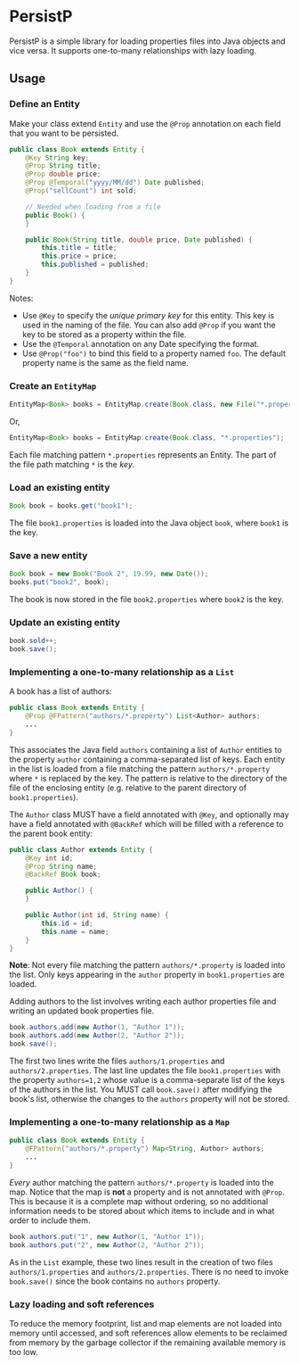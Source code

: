 # PersistP

PersistP is a simple library for loading properties files into Java objects
and vice versa. It supports one-to-many relationships with lazy loading.

## Usage

### Define an Entity

Make your class extend `Entity` and use the `@Prop` annotation on each field that you
want to be persisted.

```java
public class Book extends Entity {
	@Key String key;
	@Prop String title;
	@Prop double price;
	@Prop @Temporal("yyyy/MM/dd") Date published;
	@Prop("sellCount") int sold;

	// Needed when loading from a file
	public Book() {
	}

	public Book(String title, double price, Date published) {
		this.title = title;
		this.price = price;
		this.published = published;
	}
}
```

Notes:

* Use `@Key` to specify the *unique primary key* for this entity. This key is used in the naming of the file. You can also add `@Prop` if you want the key to be stored as a property within the file.
* Use the `@Temporal` annotation on any Date specifying the format.
* Use `@Prop("foo")` to bind this field to a property named `foo`. The default property name is the same as the field name.

### Create an `EntityMap`

```java
EntityMap<Book> books = EntityMap.create(Book.class, new File("*.properties"));
```

Or,

```java
EntityMap<Book> books = EntityMap.create(Book.class, "*.properties");
```

Each file matching pattern `*.properties` represents an Entity.
The part of the file path matching `*` is the *key*.

### Load an existing entity

```java
Book book = books.get("book1");
```

The file `book1.properties` is loaded into the Java object `book`, where `book1`
is the key.

### Save a new entity

```java
Book book = new Book("Book 2", 19.99, new Date());
books.put("book2", book);
```

The book is now stored in the file `book2.properties` where `book2` is the key.

### Update an existing entity

```java
book.sold++;
book.save();
```

### Implementing a one-to-many relationship as a `List`

A book has a list of authors:

```java
public class Book extends Entity {
	@Prop @FPattern("authors/*.property") List<Author> authors;
	...
}
```

This associates the Java field `authors` containing a list of `Author` entities
to the property `author` containing a comma-separated list of keys. Each entity
in the list is loaded from a file matching the pattern `authors/*.property` where
`*` is replaced by the key. The pattern is relative to the directory of the file
of the enclosing entity (e.g. relative to the parent directory of `book1.properties`).

The `Author` class MUST have a field annotated with `@Key`, and optionally may
have a field annotated with `@BackRef` which will be filled with a reference
to the parent book entity:

```java
public class Author extends Entity {
	@Key int id;
	@Prop String name;
	@BackRef Book book;

	public Author() {
	}

	public Author(int id, String name) {
		this.id = id;
		this.name = name;
	}
}
```

**Note**: Not every file matching the pattern `authors/*.property` is loaded
into the list. Only keys appearing in the `author` property in `book1.properties`
are loaded.

Adding authors to the list involves writing each author properties file and
writing an updated book properties file.

```java
book.authors.add(new Author(1, "Author 1"));
book.authors.add(new Author(2, "Author 2"));
book.save();
```

The first two lines write the files `authors/1.properties` and
`authors/2.properties`. The last line updates the file `book1.properties` with
the property `authors=1,2` whose value is a comma-separate list of the keys of
the authors in the list. You MUST call `book.save()` after modifying the book's
list, otherwise the changes to the `authors` property will not be stored.

### Implementing a one-to-many relationship as a `Map`

```java
public class Book extends Entity {
	@FPattern("authors/*.property") Map<String, Author> authors;
	...
}
```

*Every* author matching the pattern `authors/*.property` is loaded into the map.
Notice that the map is **not** a property and is not annotated with `@Prop`. This
is because it is a complete map without ordering, so no additional information
needs to be stored about which items to include and in what order to include them.

```java
book.authors.put("1", new Author(1, "Author 1"));
book.authors.put("2", new Author(2, "Author 2"));
```

As in the `List` example, these two lines result in the creation of two files
`authors/1.properties` and `authors/2.properties`. There is no need to invoke
`book.save()` since the book contains no `authors` property.

### Lazy loading and soft references

To reduce the memory footprint, list and map elements are not loaded into memory
until accessed, and soft references allow elements to be reclaimed from memory
by the garbage collector if the remaining available memory is too low.
